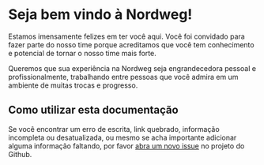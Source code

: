 # Seja bem vindo à Nordweg!

Estamos imensamente felizes em ter você aqui. Você foi convidado para fazer parte do nosso time porque acreditamos que você tem conhecimento e potencial de tornar o nosso time mais forte.

Queremos que sua experiência na Nordweg seja engrandecedora pessoal e profissionalmente, trabalhando entre pessoas que você admira em um ambiente de muitas trocas e progresso.

## Como utilizar esta documentação

Se você encontrar um erro de escrita, link quebrado, informação incompleta ou desatualizada, ou mesmo se acha importante adicionar alguma informação faltando, por favor [abra um novo issue](https://github.com/nordweg/handbook/issues) no projeto do Github.
